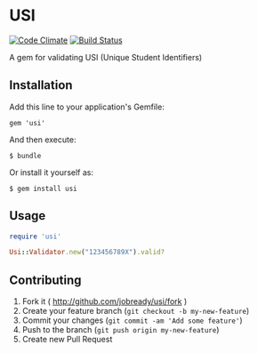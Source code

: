 # USI

[![Code Climate](https://codeclimate.com/github/jobready/usi.png)](https://codeclimate.com/github/jobready/usi)
[![Build Status](https://travis-ci.org/jobready/usi.svg)](https://travis-ci.org/jobready/usi)

A gem for validating USI (Unique Student Identifiers)

## Installation

Add this line to your application's Gemfile:

    gem 'usi'

And then execute:

    $ bundle

Or install it yourself as:

    $ gem install usi

## Usage

```ruby
require 'usi'

Usi::Validator.new("123456789X").valid?

```

## Contributing

1. Fork it ( http://github.com/jobready/usi/fork )
2. Create your feature branch (`git checkout -b my-new-feature`)
3. Commit your changes (`git commit -am 'Add some feature'`)
4. Push to the branch (`git push origin my-new-feature`)
5. Create new Pull Request

